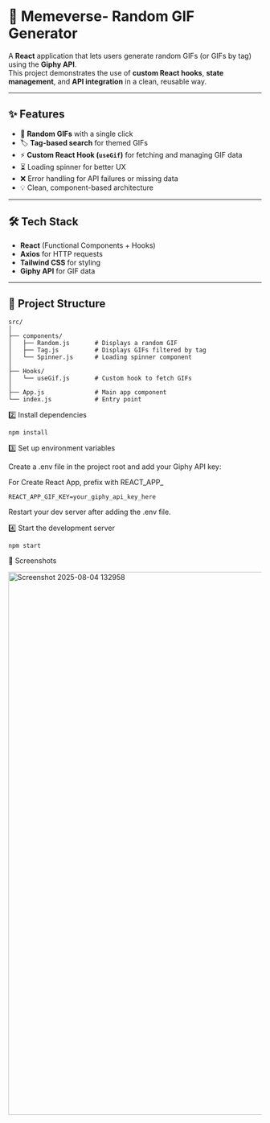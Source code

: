# 🎯 Memeverse- Random GIF Generator 

A **React** application that lets users generate random GIFs (or GIFs by tag) using the **Giphy API**.  
This project demonstrates the use of **custom React hooks**, **state management**, and **API integration** in a clean, reusable way.

---

## ✨ Features
- 🎲 **Random GIFs** with a single click
- 🏷 **Tag-based search** for themed GIFs
- ⚡ **Custom React Hook (`useGif`)** for fetching and managing GIF data
- ⏳ Loading spinner for better UX
- ❌ Error handling for API failures or missing data
- 💡 Clean, component-based architecture

---

## 🛠 Tech Stack
- **React** (Functional Components + Hooks)
- **Axios** for HTTP requests
- **Tailwind CSS** for styling
- **Giphy API** for GIF data

---

## 📂 Project Structure
```text
src/
│
├── components/
│   ├── Random.js       # Displays a random GIF
│   ├── Tag.js          # Displays GIFs filtered by tag
│   └── Spinner.js      # Loading spinner component
│
├── Hooks/
│   └── useGif.js       # Custom hook to fetch GIFs
│
├── App.js              # Main app component
└── index.js            # Entry point
```
2️⃣ Install dependencies

`npm install`

3️⃣ Set up environment variables

Create a .env file in the project root and add your Giphy API key:

For Create React App, prefix with REACT_APP_

`REACT_APP_GIF_KEY=your_giphy_api_key_here`

Restart your dev server after adding the .env file.

4️⃣ Start the development server

`npm start`

📸 Screenshots


<img width="1920" height="1080" alt="Screenshot 2025-08-04 132958" src="https://github.com/user-attachments/assets/eaf4d529-d195-4b32-bd19-437bc56e7021" />






